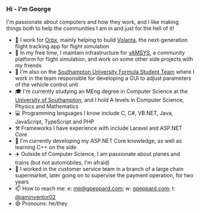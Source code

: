 ### Hi - I'm George

I'm passionate about computers and how they work, and I like making things both to help the communities I am in and just for the hell of it!

- 🔨 I work for [Orbx](https://orbx.group), mainly helping to build [Volanta](https://volanta.app), the next-generation flight tracking app for flight simulation
- 🔭 In my free time, I maintain infrastructure for [vAMSYS](https://vamsys.co.uk), a community platform for flight simulation, and work on some other side projects with my friends
- :car: I'm also on the [Southampton University Formula Student Team](https://sufst.co.uk) where I work in the team responsible for developing a GUI to adjust parameters of the vehicle control unit
- 🎓 I'm currently studying an MEng degree in Computer Science at the [University of Southampton](https://ecs.soton.ac.uk), and I hold A levels in Computer Science, Physics and Mathematics
- 💻 Programming languages I know include C, C#, VB.NET, Java, JavaScript, TypeScript and PHP
- ⚒️ Frameworks I have experience with include Laravel and ASP.NET Core
- 🌱 I'm currently developing my ASP.NET Core knowledge, as well as learning C++ on the side
- ✈️ Outside of Computer Science, I am passionate about planes and trains (but not automobiles, I'm afraid)
- 🛒 I worked in the customer service team in a branch of a large chain supermarket, later going on to supervise the payment operation, for two years
- 📫 How to reach me: e: [me@gpeppard.com](me@gpeppard.com); w: [gpeppard.com](https://gpeppard.com); t: [@iaminventor02](https://twitter.com/iaminventor02)
- 😄 Pronouns: he/they
